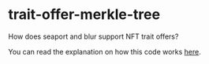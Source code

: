 # trait-offer-merkle-tree
How does seaport and blur support NFT trait offers?

You can read the explanation on how this code works [here](https://medium.com/@nazariyv/merkle-tree-for-nft-offers-on-marketplaces-1d24e8c61ed4).
